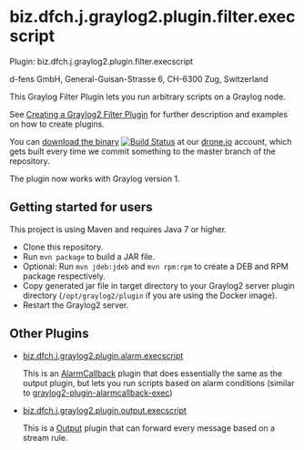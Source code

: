 biz.dfch.j.graylog2.plugin.filter.execscript
============================================

Plugin: biz.dfch.j.graylog2.plugin.filter.execscript

d-fens GmbH, General-Guisan-Strasse 6, CH-6300 Zug, Switzerland

This Graylog Filter Plugin lets you run arbitrary scripts on a Graylog node.

See [Creating a Graylog2 Filter Plugin](http://d-fens.ch/2015/01/25/howto-creating-a-graylog2-filter-plugin/) for further description and examples on how to create plugins.

You can [download the binary](https://drone.io/github.com/dfch/biz.dfch.j.graylog2.plugin.filter.execscript/files) [![Build Status](https://drone.io/github.com/dfch/biz.dfch.j.graylog2.plugin.filter.execscript/status.png)](https://drone.io/github.com/dfch/biz.dfch.j.graylog2.plugin.filter.execscript/latest) at our [drone.io](https://drone.io/github.com/dfch) account, which gets built every time we commit something to the master branch of the repository.

The plugin now works with Graylog version 1.


Getting started for users
-------------------------

This project is using Maven and requires Java 7 or higher.

* Clone this repository.
* Run `mvn package` to build a JAR file.
* Optional: Run `mvn jdeb:jdeb` and `mvn rpm:rpm` to create a DEB and RPM package respectively.
* Copy generated jar file in target directory to your Graylog2 server plugin directory (```/opt/graylog2/plugin``` if you are using the Docker image).
* Restart the Graylog2 server.

Other Plugins
-------------

* [biz.dfch.j.graylog2.plugin.alarm.execscript](https://github.com/dfch/biz.dfch.j.graylog2.plugin.alarm.execscript) 

  This is an [AlarmCallback](https://www.graylog2.org/resources/documentation/general/plugins) plugin that does essentially the same as the output plugin, but lets you run scripts based on alarm conditions (similar to [graylog2-plugin-alarmcallback-exec](https://github.com/lennartkoopmann/graylog2-plugin-alarmcallback-exec))

* [biz.dfch.j.graylog2.plugin.output.execscript](https://github.com/dfch/biz.dfch.j.graylog2.plugin.output.execscript)

  This is a [Output](https://www.graylog2.org/resources/documentation/general/plugins) plugin that can forward every message based on a stream rule.

